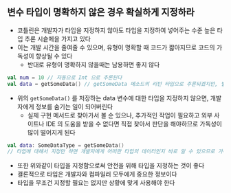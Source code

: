 ## 변수 타입이 명확하지 않은 경우 확실하게 지정하라

* 코틀린은 개발자가 타입을 지정하지 않아도 타입을 지정하여 넣어주는 수준 높은 타입 추론 시슽메을 가지고 있다
* 이는 개발 시간을 줄여줄 수 있으며, 유형이 명확할 때 코드가 짧아지므로 코드의 가독성이 향상될 수 있다
    * 반대로 유형이 명확하지 않을때는 남용하면 좋지 않다
    
```kotlin
val num = 10 // 자동으로 Int 으로 추론된다
val data = getSomeData() // getSomeData 메소드의 리턴 타입으로 추론되겠지만, 별도 지정되지 않으면 어떤 타입인지 알 수 없다
```

* 위의 `getSomeData()` 를 저장하는 data 변수에 대한 타입을 지정하지 않으면, 개발자에게 정보를 숨기는 일이 되어버린다
    * 실제 구현 메서드로 찾아가서 볼 순 있으나, 추가적인 작업이 필요하고 외부 사이트나 IDE 의 도움을 받을 수 없다면 직접 찾아서 판단을 해야하므로 가독성이 많이 떨어지게 된다
    
```kotlin
val data: SomeDataType = getSomeData()
// 타입에 대해서 지정만 하면 개발자에게 어떠한 타입의 데이터인지 바로 알 수 있으므로 가독성에 좋다
```

* 또한 위와같이 타입을 지정함으로써 안전을 위해 타입을 지정하는 것이 좋다
* 결론적으로 타입은 개발자와 컴파일러 모두에게 중요한 정보이다
* 타입을 무조건 지정할 필요는 없지만 상황에 맞게 사용해야 한다

